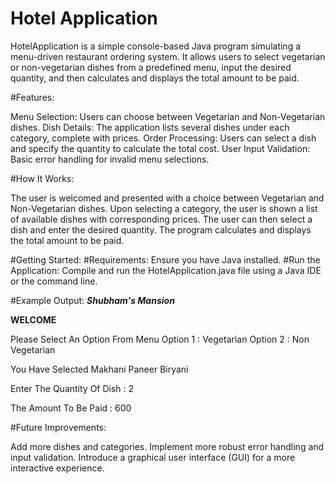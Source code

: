 # Hotel Application

HotelApplication is a simple console-based Java program simulating a menu-driven restaurant ordering system. It allows users to select vegetarian or non-vegetarian dishes from a predefined menu, input the desired quantity, and then calculates and displays the total amount to be paid.

#Features:

Menu Selection: Users can choose between Vegetarian and Non-Vegetarian dishes.
Dish Details: The application lists several dishes under each category, complete with prices.
Order Processing: Users can select a dish and specify the quantity to calculate the total cost.
User Input Validation: Basic error handling for invalid menu selections.

#How It Works:

The user is welcomed and presented with a choice between Vegetarian and Non-Vegetarian dishes.
Upon selecting a category, the user is shown a list of available dishes with corresponding prices.
The user can then select a dish and enter the desired quantity.
The program calculates and displays the total amount to be paid.

#Getting Started:
#Requirements: Ensure you have Java installed.
#Run the Application: Compile and run the HotelApplication.java file using a Java IDE or the command line.

#Example Output:
*****Shubham's Mansion*****

**********WELCOME**********

Please Select An Option From Menu
Option 1 : Vegetarian
Option 2 : Non Vegetarian

You Have Selected Makhani Paneer Biryani

Enter The Quantity Of Dish : 2

The Amount To Be Paid : 600

#Future Improvements:

Add more dishes and categories.
Implement more robust error handling and input validation.
Introduce a graphical user interface (GUI) for a more interactive experience.
